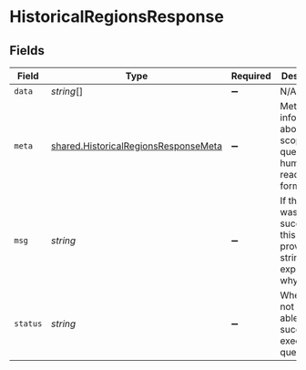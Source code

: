 # HistoricalRegionsResponse


## Fields

| Field                                                                                        | Type                                                                                         | Required                                                                                     | Description                                                                                  |
| -------------------------------------------------------------------------------------------- | -------------------------------------------------------------------------------------------- | -------------------------------------------------------------------------------------------- | -------------------------------------------------------------------------------------------- |
| `data`                                                                                       | *string*[]                                                                                   | :heavy_minus_sign:                                                                           | N/A                                                                                          |
| `meta`                                                                                       | [shared.HistoricalRegionsResponseMeta](../../models/shared/historicalregionsresponsemeta.md) | :heavy_minus_sign:                                                                           | Meta information about the scope of the query in a human readable format.                    |
| `msg`                                                                                        | *string*                                                                                     | :heavy_minus_sign:                                                                           | If the query was not successful, this will provide a string that explains why.               |
| `status`                                                                                     | *string*                                                                                     | :heavy_minus_sign:                                                                           | Whether or not we were able to successfully execute the query.                               |